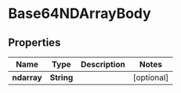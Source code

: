 
# Base64NDArrayBody

## Properties
Name | Type | Description | Notes
------------ | ------------- | ------------- | -------------
**ndarray** | **String** |  |  [optional]



